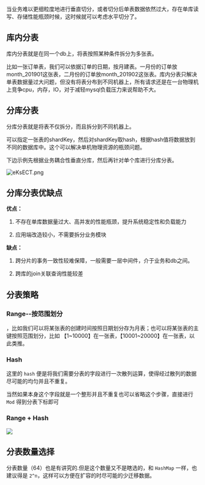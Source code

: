 当业务难以更细粒度地进行垂直切分，或者切分后单表数据依然过大，存在单库读写、存储性能瓶颈时候，这时候就可以考虑水平切分了。

## 库内分表

库内分表就是在同一个db上，将表按照某种条件拆分为多张表。

比如一张订单表，我们可以依据订单的日期，按月建表。一月份的订单放month_201901这张表，二月份的订单放month_201902这张表。库内分表只解决单表数据量过大问题，但没有将表分布到不同机器上，所有请求还是在一台物理机上竞争cpu，内存，IO，对于减轻mysql负载压力来说帮助不大。



## 分库分表

分库分表就是将表不仅拆分，而且拆分到不同机器上。

可以指定一张表的shardKey，然后对shardKey取hash，根据hash值将数据放到不同的数据库中。这个可以解决单机物理资源的瓶颈问题。

下边示例先根据业务耦合性垂直分库，然后再针对单个库进行分库分表。

![eKsECT.png](https://s2.ax1x.com/2019/07/27/eKsECT.png)

## 分库分表优缺点

**优点：**

1. 不存在单库数据量过大、高并发的性能瓶颈，提升系统稳定性和负载能力

2. 应用端改造较小，不需要拆分业务模块

**缺点：**

1. 跨分片的事务一致性较难保障，一般需要一层中间件，介于业务和db之间。

2. 跨库的join关联查询性能较差



## 分表策略

### Range--按范围划分

，比如我们可以将某张表的创建时间按照日期划分存为月表；也可以将某张表的主键按照范围划分，比如 【1~10000】在一张表，【10001~20000】在一张表，以此类推。

### Hash

这里的 `hash` 便是将我们需要分表的字段进行一次散列运算，使得经过散列的数据尽可能的均匀并且不重复。

当然如果本身这个字段就是一个整形并且不重复也可以省略这个步骤，直接进行 `Mod` 得到分表下标即可



### Range + Hash

![](https://ae01.alicdn.com/kf/H0cb5d3db865b426185985a02053a74d1W.jpg)



## 分表数量选择

分表数量（64）也是有讲究的.但是这个数量又不是瞎选的，和 `HashMap` 一样，也建议得是 `2^n`，这样可以方便在扩容的时尽可能的少迁移数据。



